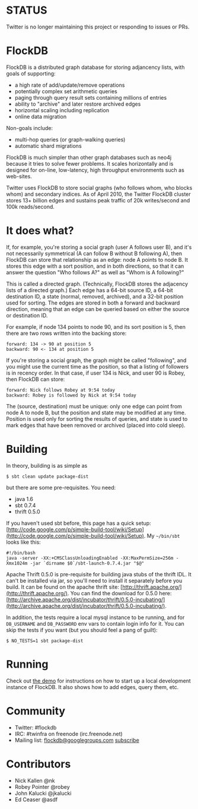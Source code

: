 # STATUS

Twitter is no longer maintaining this project or responding to issues or PRs.

# FlockDB

FlockDB is a distributed graph database for storing adjancency lists, with
goals of supporting:

- a high rate of add/update/remove operations
- potentially complex set arithmetic queries
- paging through query result sets containing millions of entries
- ability to "archive" and later restore archived edges
- horizontal scaling including replication
- online data migration

Non-goals include:

- multi-hop queries (or graph-walking queries)
- automatic shard migrations

FlockDB is much simpler than other graph databases such as neo4j because it
tries to solve fewer problems. It scales horizontally and is designed for
on-line, low-latency, high throughput environments such as web-sites.

Twitter uses FlockDB to store social graphs (who follows whom, who blocks
whom) and secondary indices. As of April 2010, the Twitter FlockDB cluster
stores 13+ billion edges and sustains peak traffic of 20k writes/second and
100k reads/second.


# It does what?

If, for example, you're storing a social graph (user A follows user B), and
it's not necessarily symmetrical (A can follow B without B following A), then
FlockDB can store that relationship as an edge: node A points to node B. It
stores this edge with a sort position, and in both directions, so that it can
answer the question "Who follows A?" as well as "Whom is A following?"

This is called a directed graph. (Technically, FlockDB stores the adjacency
lists of a directed graph.) Each edge has a 64-bit source ID, a 64-bit
destination ID, a state (normal, removed, archived), and a 32-bit position
used for sorting. The edges are stored in both a forward and backward
direction, meaning that an edge can be queried based on either the source or
destination ID.

For example, if node 134 points to node 90, and its sort position is 5, then
there are two rows written into the backing store:

    forward: 134 -> 90 at position 5
    backward: 90 <- 134 at position 5

If you're storing a social graph, the graph might be called "following", and
you might use the current time as the position, so that a listing of followers
is in recency order. In that case, if user 134 is Nick, and user 90 is Robey,
then FlockDB can store:

    forward: Nick follows Robey at 9:54 today
    backward: Robey is followed by Nick at 9:54 today

The (source, destination) must be unique: only one edge can point from node A
to node B, but the position and state may be modified at any time. Position is
used only for sorting the results of queries, and state is used to mark edges
that have been removed or archived (placed into cold sleep).


# Building

In theory, building is as simple as

    $ sbt clean update package-dist

but there are some pre-requisites. You need:

- java 1.6
- sbt 0.7.4
- thrift 0.5.0

If you haven't used sbt before, this page has a quick setup:
[http://code.google.com/p/simple-build-tool/wiki/Setup](http://code.google.com/p/simple-build-tool/wiki/Setup).
My `~/bin/sbt` looks like this:

    #!/bin/bash
    java -server -XX:+CMSClassUnloadingEnabled -XX:MaxPermSize=256m -Xmx1024m -jar `dirname $0`/sbt-launch-0.7.4.jar "$@"

Apache Thrift 0.5.0 is pre-requisite for building java stubs of the thrift
IDL. It can't be installed via jar, so you'll need to install it separately
before you build. It can be found on the apache thrift site:
[http://thrift.apache.org/](http://thrift.apache.org/).
You can find the download for 0.5.0 here: 
[http://archive.apache.org/dist/incubator/thrift/0.5.0-incubating/](http://archive.apache.org/dist/incubator/thrift/0.5.0-incubating/).

In addition, the tests require a local mysql instance to be running, and for
`DB_USERNAME` and `DB_PASSWORD` env vars to contain login info for it. You can
skip the tests if you want (but you should feel a pang of guilt):

    $ NO_TESTS=1 sbt package-dist


# Running

Check out
[the demo](http://github.com/twitter/flockdb/blob/master/doc/demo.markdown)
for instructions on how to start up a local development instance of FlockDB.
It also shows how to add edges, query them, etc.


# Community

- Twitter: #flockdb
- IRC: #twinfra on freenode (irc.freenode.net)
- Mailing list: <flockdb@googlegroups.com> [subscribe](http://groups.google.com/group/flockdb)


# Contributors

- Nick Kallen @nk
- Robey Pointer @robey
- John Kalucki @jkalucki
- Ed Ceaser @asdf

